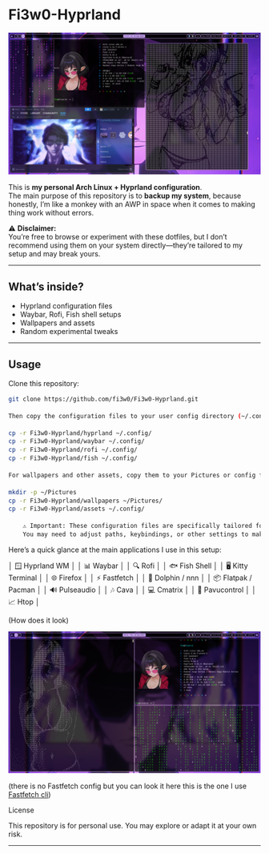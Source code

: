 # Fi3w0-Hyprland

![Fi3w0-Hyprland Banner](assets/preview.png)



This is **my personal Arch Linux + Hyprland configuration**.  
The main purpose of this repository is to **backup my system**, because honestly, I’m like a monkey with an AWP in space when it comes to making thing work without errors.

⚠️ **Disclaimer:**  
You’re free to browse or experiment with these dotfiles, but I don’t recommend using them on your system directly—they’re tailored to my setup and may break yours.

---

## What’s inside?
- Hyprland configuration files
- Waybar, Rofi, Fish shell setups
- Wallpapers and assets
- Random experimental tweaks

---

## Usage

Clone this repository:

```bash
git clone https://github.com/fi3w0/Fi3w0-Hyprland.git

Then copy the configuration files to your user config directory (~/.config/) so they are picked up by your system:

cp -r Fi3w0-Hyprland/hyprland ~/.config/
cp -r Fi3w0-Hyprland/waybar ~/.config/
cp -r Fi3w0-Hyprland/rofi ~/.config/
cp -r Fi3w0-Hyprland/fish ~/.config/

For wallpapers and other assets, copy them to your Pictures or config folder:

mkdir -p ~/Pictures
cp -r Fi3w0-Hyprland/wallpapers ~/Pictures/
cp -r Fi3w0-Hyprland/assets ~/.config/

    ⚠️ Important: These configuration files are specifically tailored for my system and setup.
    You may need to adjust paths, keybindings, or other settings to make them work properly on your own system.
```



Here’s a quick glance at the main applications I use in this setup:

│   🪟 Hyprland WM              │
│   📊 Waybar                   │
│   🔍 Rofi                     │
│   🐟 Fish Shell               │
│   🖥️ Kitty Terminal           │
│   🌐 Firefox                  │
│   ⚡ Fastfetch                │
│   📁 Dolphin / nnn            │
│   📦 Flatpak / Pacman         │
│   🔊 Pulseaudio               │
│   🎶 Cava                     │
│   💻 Cmatrix                  │
│   🔧 Pavucontrol              │
│   📈 Htop                     │


(How does it look)

![Hyprland Desktop](assets/arch.png)

(there is no Fastfetch config but you can look it here this is the one I use [Fastfetch cli](https://github.com/fastfetch-cli/fastfetch))


License

This repository is for personal use. You may explore or adapt it at your own risk.

---
